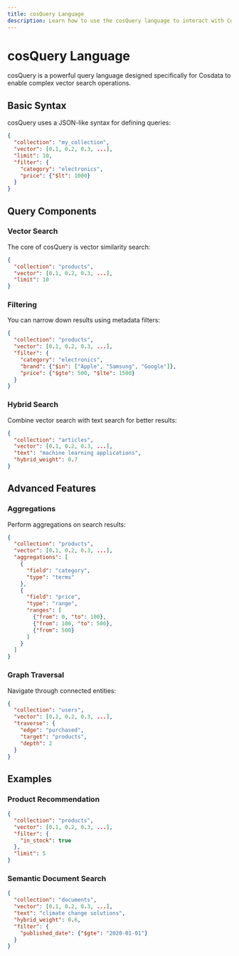 ```yaml
---
title: cosQuery Language
description: Learn how to use the cosQuery language to interact with Cosdata
---
```


# cosQuery Language

cosQuery is a powerful query language designed specifically for Cosdata to enable complex vector search operations.

## Basic Syntax

cosQuery uses a JSON-like syntax for defining queries:

  ```json
  {
    "collection": "my_collection",
    "vector": [0.1, 0.2, 0.3, ...],
    "limit": 10,
    "filter": {
      "category": "electronics",
      "price": {"$lt": 1000}
    }
  }
  ```

## Query Components

### Vector Search

The core of cosQuery is vector similarity search:

  ```json
  {
    "collection": "products",
    "vector": [0.1, 0.2, 0.3, ...],
    "limit": 10
  }
  ```

### Filtering

You can narrow down results using metadata filters:

  ```json
  {
    "collection": "products",
    "vector": [0.1, 0.2, 0.3, ...],
    "filter": {
      "category": "electronics",
      "brand": {"$in": ["Apple", "Samsung", "Google"]},
      "price": {"$gte": 500, "$lte": 1500}
    }
  }
  ```

### Hybrid Search

Combine vector search with text search for better results:

  ```json
  {
    "collection": "articles",
    "vector": [0.1, 0.2, 0.3, ...],
    "text": "machine learning applications",
    "hybrid_weight": 0.7
  }
  ```

## Advanced Features

### Aggregations

Perform aggregations on search results:

  ```json
  {
    "collection": "products",
    "vector": [0.1, 0.2, 0.3, ...],
    "aggregations": [
      {
        "field": "category",
        "type": "terms"
      },
      {
        "field": "price",
        "type": "range",
        "ranges": [
          {"from": 0, "to": 100},
          {"from": 100, "to": 500},
          {"from": 500}
        ]
      }
    ]
  }
  ```

### Graph Traversal

Navigate through connected entities:

  ```json
  {
    "collection": "users",
    "vector": [0.1, 0.2, 0.3, ...],
    "traverse": {
      "edge": "purchased",
      "target": "products",
      "depth": 2
    }
  }
  ```

## Examples

### Product Recommendation

  ```json
  {
    "collection": "products",
    "vector": [0.1, 0.2, 0.3, ...],
    "filter": {
      "in_stock": true
    },
    "limit": 5
  }
  ```

### Semantic Document Search

  ```json
  {
    "collection": "documents",
    "vector": [0.1, 0.2, 0.3, ...],
    "text": "climate change solutions",
    "hybrid_weight": 0.6,
    "filter": {
      "published_date": {"$gte": "2020-01-01"}
    }
  }
  ```
